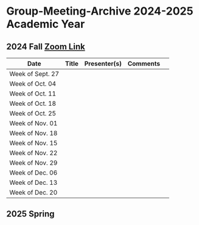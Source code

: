 # Group-Meeting-Archive 2024-2025 Academic Year

## 2024 Fall [Zoom Link](https://nyu.zoom.us/j/94672827796)
| Date                | Title                | Presenter(s) | Comments |   |
|---------------------|----------------------|--------------|----------|---|
| Week of Sept. 27    |                      |              |          |   |
| Week of Oct. 04     |                      |              |          |   |
| Week of Oct. 11     |                      |              |          |   |
| Week of Oct. 18     |                      |              |          |   |
| Week of Oct. 25     |                      |              |          |   |
| Week of Nov. 01     |                      |              |          |   |
| Week of Nov. 18     |                      |              |          |   |
| Week of Nov. 15     |                      |              |          |   |
| Week of Nov. 22     |                      |              |          |   |
| Week of Nov. 29     |                      |              |          |   |
| Week of Dec. 06     |                      |              |          |   |
| Week of Dec. 13     |                      |              |          |   |
| Week of Dec. 20     |                      |              |          |   |



## 2025 Spring 
